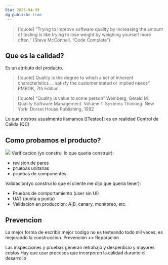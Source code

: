 ```yaml
---
Dia: 2025-04-09
dg-publish: true
---
```

>[!quote] “Trying to improve software quality by increasing the amount of testing is like trying to lose weight by weighing yourself more often.”
> (Steve McConnell, “Code Complete”)

## Que es la calidad? 
Es un atributo del producto. 

>[!quote] Quality is the degree to which a set of inherent characteristics … satisfy the customer stated or implied needs”
PMBOK, 7th Edition

>[!quote] “Quality is value to some person”
Weinberg, Gerald M. Quality Software Management. Volume 1: Systems Thinking. New York: Dorset House Publishing, 1992

Lo que nostros usualmente llamamos [[Testeo]] es en realidad Control de Calida (QC)


## Como probamos el producto?
![](https://lh7-rt.googleusercontent.com/slidesz/AGV_vUepLFZQ80uDdrIR3GRfKG7LvB6HKJpnPtji25pnjMZSZI47D8HUS6SkP_WssLqDkF2FGTCb7SLDv97GVwA1fE3JnNqqWXZfVxlRqnqshb7AVeOqCpwruowPLrmwCpiDgxap4ljgq0mhQU-Q27895z4=s2048?key=C3GRf55xXz4dfeiioTsKxm9H)
Verificacion (yo construi lo que queria construir): 
- revision de pares
- pruebas unitarias 
- pruebas de componentes 

Validacion(yo construi lo que el cliente me dijo que queria tener): 
-  Pruebas de comportamiento (user sin UI)
- UAT (punta a punta)
- Validacion en produccion: A|B, canary, monitoreo, etc.

## Prevencion 
La mejor forma de escribir mejor codigo no es testeando todo mil veces, es mejorando la construccion.
Prevención >> Reparación

Las inspecciones y pruebas generan retrabajo y desperdicio y mayores costos
Hay que usar procesos que incorporen la calidad durante el desarrollo
